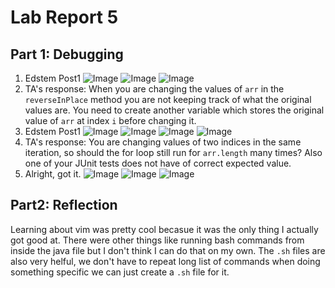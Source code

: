 # Lab Report 5
## Part 1: Debugging

1. Edstem Post1 ![Image](post1.png) ![Image](post2.png) ![Image](4.png)
2. TA's response: When you are changing the values of `arr` in the `reverseInPlace` method you are not keeping track of what the original values are. You need to create another variable which stores the original value of `arr` at index `i` before changing it. 
3. Edstem Post1 ![Image](post3.png) ![Image](post_4.png) ![Image](post_5.png) ![Image](post6.png)
4. TA's response: You are changing values of two indices in the same iteration, so should the for loop still run for `arr.length` many times? Also one of your JUnit tests does not have of correct expected value.
5. Alright, got it. ![Image](1.png) ![Image](2.png) ![Image](3.png) 

## Part2: Reflection

Learning about vim was pretty cool becasue it was the only thing I actually got good at. There were other things like running bash commands from inside the java file but I don't think I can do that on my own. The `.sh` files are also very helful, we don't have to repeat long list of commands when doing something specific we can just create a `.sh` file for it.
